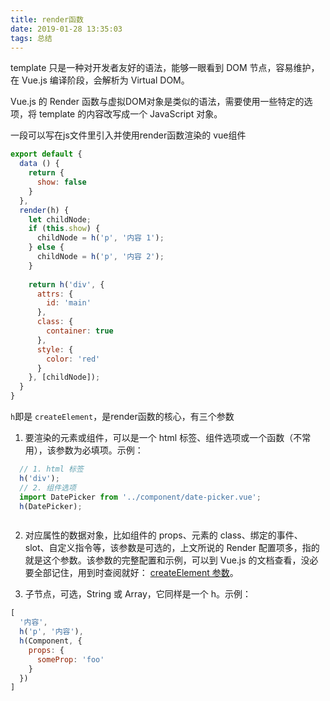 ```yaml
---
title: render函数
date: 2019-01-28 13:35:03
tags: 总结
---
```


template 只是一种对开发者友好的语法，能够一眼看到 DOM 节点，容易维护，在 Vue.js 编译阶段，会解析为 Virtual DOM。

Vue.js 的 Render 函数与虚拟DOM对象是类似的语法，需要使用一些特定的选项，将 template 的内容改写成一个 JavaScript 对象。

一段可以写在js文件里引入并使用render函数渲染的 vue组件
``` javascript
export default {
  data () {
    return {
      show: false
    }
  },
  render(h) {
    let childNode;
    if (this.show) {
      childNode = h('p', '内容 1');
    } else {
      childNode = h('p', '内容 2');
    }
    
    return h('div', {
      attrs: {
        id: 'main'
      },
      class: {
        container: true
      },
      style: {
        color: 'red'
      }
    }, [childNode]);
  }
}
```
`h`即是 `createElement`，是render函数的核心，有三个参数

 1. 要渲染的元素或组件，可以是一个 html 标签、组件选项或一个函数（不常用），该参数为必填项。示例：
```javascript
  // 1. html 标签
  h('div');
  // 2. 组件选项
  import DatePicker from '../component/date-picker.vue';
  h(DatePicker);
```
```javascript

```
2. 对应属性的数据对象，比如组件的 props、元素的 class、绑定的事件、slot、自定义指令等，该参数是可选的，上文所说的 Render 配置项多，指的就是这个参数。该参数的完整配置和示例，可以到 Vue.js 的文档查看，没必要全部记住，用到时查阅就好：
   [createElement 参数](https://cn.vuejs.org/v2/guide/render-function.html#createElement-%E5%8F%82%E6%95%B0)。

3. 子节点，可选，String 或 Array，它同样是一个 h。示例：
```javascript
[
  '内容',
  h('p', '内容'),
  h(Component, {
    props: {
      someProp: 'foo'
    }
  })
]
```
